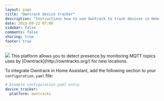 ```yaml
---
layout: page
title: "Owntrack device tracker"
description: "Instructions how to use Owntrack to track devices in Home Assistant."
date: 2015-09-22 07:00
sidebar: false
comments: false
sharing: true
footer: true
---
```


<img src='/images/supported_brands/owntrack.png' class='brand pull-right' />
This platform allows you to detect presence by monitoring MQTT topics uses by [Owntrack](http://owntracks.org/) for new locations. 

To integrate Owntrack in Home Assistant, add the following section to your `configuration.yaml` file:

```yaml
# Example configuration.yaml entry
device_tracker:
  platform: owntracks
```
